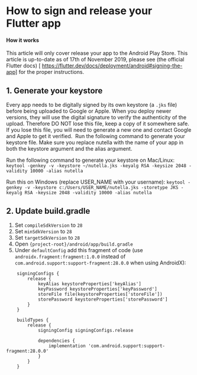 # How to sign and release your Flutter app


#### How it works
This article will only cover release your app to the Android Play Store. This article is up-to-date as of 17th of November 2019, please see (the official Flutter docs) [ https://flutter.dev/docs/deployment/android#signing-the-app] for the proper instructions.


## 1. Generate your keystore
Every app needs to be digitally signed by its own keystore (a `.jks` file) before being uploaded to Google or Apple. When you deploy newer versions, they will use the digital signature to verify the authenticity of the upload. Therefore DO NOT lose this file, keep a copy of it somewhere safe. If you lose this file, you will need to generate a new one and contact Google and Apple to get it verified. 
Run the following command to generate your keystore file. Make sure you replace nutella with the name of your app in both the keystore argument and the alias argument.

Run the following command to generate your keystore on Mac/Linux:
`keytool -genkey -v -keystore ~/nutella.jks -keyalg RSA -keysize 2048 -validity 10000 -alias nutella`

Run this on Windows (replace USER_NAME with your username):
`keytool -genkey -v -keystore c:/Users/USER_NAME/nutella.jks -storetype JKS -keyalg RSA -keysize 2048 -validity 10000 -alias nutella`


## 2. Update build.gradle
1. Set `compileSdkVersion` to `28`
1. Set `minSdkVersion` to `28`
1. Set `targetSdkVersion` to `28`
1. Open `{project-root}/android/app/build.gradle`
1. Under `defaultConfig` add this fragment of code (use `androidx.fragment:fragment:1.0.0` instead of `com.android.support:support-fragment:28.0.0` when using AndroidX):
```
    signingConfigs {
        release {
            keyAlias keystoreProperties['keyAlias']
            keyPassword keystoreProperties['keyPassword']
            storeFile file(keystoreProperties['storeFile'])
            storePassword keystoreProperties['storePassword']
        }
    }
    
    buildTypes {
        release {
            signingConfig signingConfigs.release
            
            dependencies {
                implementation 'com.android.support:support-fragment:28.0.0'
            }
        }
    }
```
